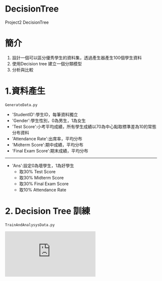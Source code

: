 # DecisionTree
Project2 DecisionTree

# 簡介
1. 設計一個可以區分優秀學生的資料集，透過產生器產生100個學生資料
2. 使用Decision tree 建立一個分類模型
3. 分析與比較

# 1.資料產生
    GenerateData.py
- 'StudentID':學生ID，每筆資料獨立
- 'Gender':學生性別，0為男生，1為女生
- 'Test Score':小考平均成績，所有學生成績以70為中心點取標準差為10的常態分布資料
- 'Attendance Rate':出席率，平均分布
- 'Midterm Score':期中成績，平均分布
- 'Final Exam Score':期末成績，平均分布
---
- 'Ans':設定0為壞學生，1為好學生
    - 取30% Test Score
    - 取30% Midterm Score
    - 取30% Final Exam Score
    - 取10% Attendance Rate
 
 # 2. Decision Tree 訓練
    TrainAndAnalysysData.py
![pdf](https://github.com/a60504a60504/DecisionTree/blob/master/Source.gv.pdf)
